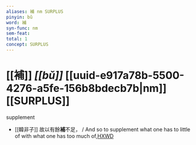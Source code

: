 ```yaml
---
aliases: 補 nm SURPLUS
pinyin: bǔ
word: 補
syn-func: nm
sem-feat: 
total: 1
concept: SURPLUS 
---
```

# [[補]] *[[bǔ]]*  [[uuid-e917a78b-5500-4276-a5fe-156b8bdecb7b|nm]] [[SURPLUS]]
supplement
 - [[韓非子]] 故以有餘**補**不足， / And so to supplement what one has to little of with what one has too much of,[HXWD](https://hxwd.org/textview.html?location=KR3c0005_tls_024-3a.6)